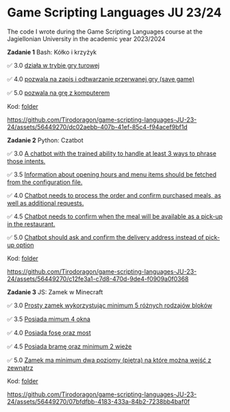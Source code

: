 # Game Scripting Languages JU 23/24
The code I wrote during the Game Scripting Languages course at the Jagiellonian University in the academic year 2023/2024

**Zadanie 1** Bash: Kółko i krzyżyk

:white_check_mark: 3.0 [działa w trybie gry turowej](https://github.com/Tirodoragon/game-scripting-languages-JU-23-24/commit/63e39e3e165c576c74a5745a937677a31e2a17c3)

:white_check_mark: 4.0 [pozwala na zapis i odtwarzanie przerwanej gry (save game)](https://github.com/Tirodoragon/game-scripting-languages-JU-23-24/commit/4ede378d3af75641d107a63e9546de34e37b888d)

:white_check_mark: 5.0 [pozwala na grę z komputerem](https://github.com/Tirodoragon/game-scripting-languages-JU-23-24/commit/2897976e6b39562a2913344416c1c775434a28d5)

Kod: [folder](https://github.com/Tirodoragon/game-scripting-languages-JU-23-24/tree/main/tic-tac-toe)

https://github.com/Tirodoragon/game-scripting-languages-JU-23-24/assets/56449270/dc02aebb-407b-41ef-85c4-f94acef9bf1d

**Zadanie 2** Python: Czatbot

:white_check_mark: 3.0 [A chatbot with the trained ability to handle at least 3 ways to phrase those intents.](https://github.com/Tirodoragon/game-scripting-languages-JU-23-24/commit/bbf1e62966cb762876cec5e771d786342c5b7aeb)

:white_check_mark: 3.5 [Information about opening hours and menu items should be fetched from the configuration file.](https://github.com/Tirodoragon/game-scripting-languages-JU-23-24/commit/6084d328b9285e0906d3a8860e88571964cbaf40)

:white_check_mark: 4.0 [Chatbot needs to process the order and confirm purchased meals, as well as additional requests.](https://github.com/Tirodoragon/game-scripting-languages-JU-23-24/commit/f3d9823412a9b5f7eec22996a96701beed61c6eb)

:white_check_mark: 4.5 [Chatbot needs to confirm when the meal will be available as a pick-up in the restaurant.](https://github.com/Tirodoragon/game-scripting-languages-JU-23-24/commit/6a660203b578633668a2a0cbb0fca439dac3de50)

:white_check_mark: 5.0 [Chatbot should ask and confirm the delivery address instead of pick-up option](https://github.com/Tirodoragon/game-scripting-languages-JU-23-24/commit/840c015b3fb81c25d913ac1bb0123d7db5ef7f0f)

Kod: [folder](https://github.com/Tirodoragon/game-scripting-languages-JU-23-24/tree/main/rasa-chatbot)

https://github.com/Tirodoragon/game-scripting-languages-JU-23-24/assets/56449270/c12fe3a1-c7d8-470d-9de4-f0909a0f0368

**Zadanie 3** JS: Zamek w Minecraft

:white_check_mark: 3.0 [Prosty zamek wykorzystując minimum 5 różnych rodzajów bloków](https://github.com/Tirodoragon/game-scripting-languages-JU-23-24/commit/e914187562901dd7d6ce3bc68129565abf58b743)

:white_check_mark: 3.5 [Posiada mimum 4 okna](https://github.com/Tirodoragon/game-scripting-languages-JU-23-24/commit/ae91d8291f6e890fe7662bf7eca9fc573b50f04b)

:white_check_mark: 4.0 [Posiada fosę oraz most](https://github.com/Tirodoragon/game-scripting-languages-JU-23-24/commit/d081127e0bb350c2fc39539f252688bf7db67915)

:white_check_mark: 4.5 [Posiada bramę oraz minimum 2 wieże](https://github.com/Tirodoragon/game-scripting-languages-JU-23-24/commit/3037e4ca6c25fd8f4bb4c7a61e4798b315b22f3b)

:white_check_mark: 5.0 [Zamek ma minimum dwa poziomy (piętra) na które można wejść z zewnątrz](https://github.com/Tirodoragon/game-scripting-languages-JU-23-24/commit/bbe5bfa37609f2392f3d3e14a24146d91aace594)

Kod: [folder](https://github.com/Tirodoragon/game-scripting-languages-JU-23-24/tree/main/mc-edu-castle)

https://github.com/Tirodoragon/game-scripting-languages-JU-23-24/assets/56449270/07bfdfbb-4183-433a-84b2-7238bb4baf0f
